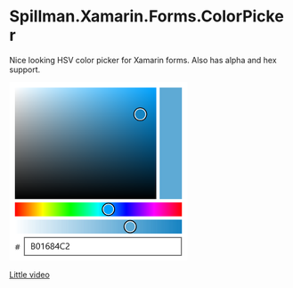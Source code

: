 # Spillman.Xamarin.Forms.ColorPicker

Nice looking HSV color picker for Xamarin forms. Also has alpha and hex support.

![Color picker screenshot](screenshot.png)

[Little video](https://www.youtube.com/watch?v=W_UKZ1tD19Y)
